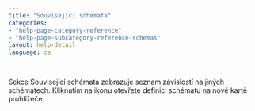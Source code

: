```yaml
---
title: "Související schémata"
categories:
- "help-page-category-reference"
- "help-page-subcategory-reference-schemas"
layout: help-detail
language: cs

---
```


Sekce Související schémata zobrazuje seznam závislostí na jiných schématech. Kliknutím na ikonu <i class="file-link-icon" aria-hidden="true"></i> otevřete definici schématu na nové kartě prohlížeče.
